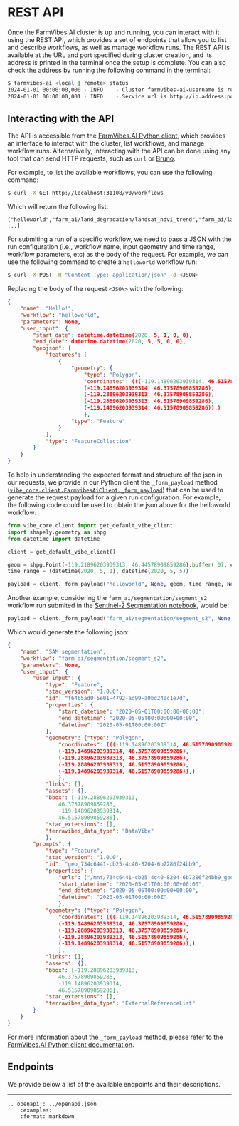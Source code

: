 # REST API

Once the FarmVibes.AI cluster is up and running, you can interact with it using the REST API, which provides a set of endpoints that allow you to list and describe workflows, as well as manage workflow runs.
The REST API is available at the URL and port specified during cluster creation, and its address is printed in the terminal once the setup is complete. You can also check the address by running the following command in the terminal:

```bash
$ farmvibes-ai <local | remote> status
2024-01-01 00:00:00,000 - INFO    - Cluster farmvibes-ai-username is running with 1 servers and 0 agents.
2024-01-01 00:00:00,001 - INFO    - Service url is http://ip.address:port
```

## Interacting with the API

The API is accessible from the [FarmVibes.AI Python client](https://microsoft.github.io/farmvibes-ai/docfiles/markdown/CLIENT.html), which provides an interface to interact with the cluster, list workflows, and manage workflow runs.
Alternativelly, interacting with the API can be done using any tool that can send HTTP requests, such as `curl` or [Bruno](https://www.usebruno.com/).

For example, to list the available workflows, you can use the following command:

```bash
$ curl -X GET http://localhost:31108/v0/workflows
```

Which will return the following list:

```
["helloworld","farm_ai/land_degradation/landsat_ndvi_trend","farm_ai/land_degradation/ndvi_linear_trend", ...]
```

For submiting a run of a specific workflow, we need to pass a JSON with the run configuration
(i.e., workflow name, input geometry and time range, workflow parameters, etc) as the body of the
request. For example, we can use the following command to create a `helloworld` workflow run:

```bash
$ curl -X POST -H "Content-Type: application/json" -d <JSON>
```

Replacing the body of the request `<JSON>` with the following:

```json
{
    "name": "Hello!",
    "workflow": "helloworld",
    "parameters": None,
    "user_input": {
        "start_date": datetime.datetime(2020, 5, 1, 0, 0),
        "end_date": datetime.datetime(2020, 5, 5, 0, 0),
        "geojson": {
            "features": [
                {
                    "geometry": {
                        "type": "Polygon",
                        "coordinates": (((-119.14896203939314, 46.51578909859286),
                        (-119.14896203939314, 46.37578909859286),
                        (-119.28896203939313, 46.37578909859286),
                        (-119.28896203939313, 46.51578909859286),
                        (-119.14896203939314, 46.51578909859286)),)
                        },
                    "type": "Feature"
                }
            ],
            "type": "FeatureCollection"
        }
    }
}
```

To help in understanding the expected format and structure of the json in our requests, we provide in
our Python client the `_form_payload` method ([`vibe_core.client.FarmvibesAiClient._form_payload`](https://microsoft.github.io/farmvibes-ai/docfiles/code/vibe_core_client/client.html#vibe_core.client.FarmvibesAiClient._form_payload)) that can be used to
generate the request payload for a given run configuration. For example, the following code could
be used to obtain the json above for the helloworld workflow:

```python
from vibe_core.client import get_default_vibe_client
import shapely.geometry as shpg
from datetime import datetime

client = get_default_vibe_client()

geom = shpg.Point(-119.21896203939313, 46.44578909859286).buffer(.07, cap_style=3)
time_range = (datetime(2020, 5, 1), datetime(2020, 5, 5))

payload = client._form_payload("helloworld", None, geom, time_range, None,"Hello!")
```

Another example, considering the `farm_ai/segmentation/segment_s2` workflow run submited in the
[Sentinel-2 Segmentation notebook](https://github.com/microsoft/farmvibes-ai/blob/main/notebooks/segment_anything/sentinel2_segmentation.ipynb), would be:

```python
payload = client._form_payload("farm_ai/segmentation/segment_s2", None, None, None, {"user_input": roi_time_range, "prompts": geom_collection},"SAM segmentation") 
```

Which would generate the following json:

```json
{
    "name": "SAM segmentation",
    "workflow": "farm_ai/segmentation/segment_s2",
    "parameters": None,
    "user_input": {
        "user_input": {
            "type": "Feature",
            "stac_version": "1.0.0",
            "id": "f6465ad0-5e01-4792-ad99-a0bd240c1e7d",
            "properties": {
                "start_datetime": "2020-05-01T00:00:00+00:00",
                "end_datetime": "2020-05-05T00:00:00+00:00",
                "datetime": "2020-05-01T00:00:00Z"
            },
            "geometry": {"type": "Polygon",
                "coordinates": (((-119.14896203939314, 46.51578909859286),
                (-119.14896203939314, 46.37578909859286),
                (-119.28896203939313, 46.37578909859286),
                (-119.28896203939313, 46.51578909859286),
                (-119.14896203939314, 46.51578909859286)),)
                },
            "links": [],
            "assets": {},
            "bbox": [-119.28896203939313,
                46.37578909859286,
                -119.14896203939314,
                46.51578909859286],
            "stac_extensions": [],
            "terravibes_data_type": "DataVibe"
            },
        "prompts": {
            "type": "Feature",
            "stac_version": "1.0.0",
            "id": "geo_734c6441-cb25-4c40-8204-6b7286f24bb9",
            "properties": {
                "urls": ["/mnt/734c6441-cb25-4c40-8204-6b7286f24bb9_geometry_collection.geojson"],
                "start_datetime": "2020-05-01T00:00:00+00:00",
                "end_datetime": "2020-05-05T00:00:00+00:00",
                "datetime": "2020-05-01T00:00:00Z"
                },
            "geometry": {"type": "Polygon",
                "coordinates": (((-119.14896203939314, 46.51578909859286),
                (-119.14896203939314, 46.37578909859286),
                (-119.28896203939313, 46.37578909859286),
                (-119.28896203939313, 46.51578909859286),
                (-119.14896203939314, 46.51578909859286)),)
                },
            "links": [],
            "assets": {},
            "bbox": [-119.28896203939313,
                46.37578909859286,
                -119.14896203939314,
                46.51578909859286],
            "stac_extensions": [],
            "terravibes_data_type": "ExternalReferenceList"
        }
    }
}
```

For more information about the `_form_payload` method, please refer to the [FarmVibes.AI Python client documentation](https://microsoft.github.io/farmvibes-ai/docfiles/code/vibe_core_client/client.html#vibe_core.client.FarmvibesAiClient._form_payload).

## Endpoints

We provide below a list of the available endpoints and their descriptions.

-----------------------------

```{eval-rst}
.. openapi:: ../openapi.json
    :examples:
    :format: markdown
```
